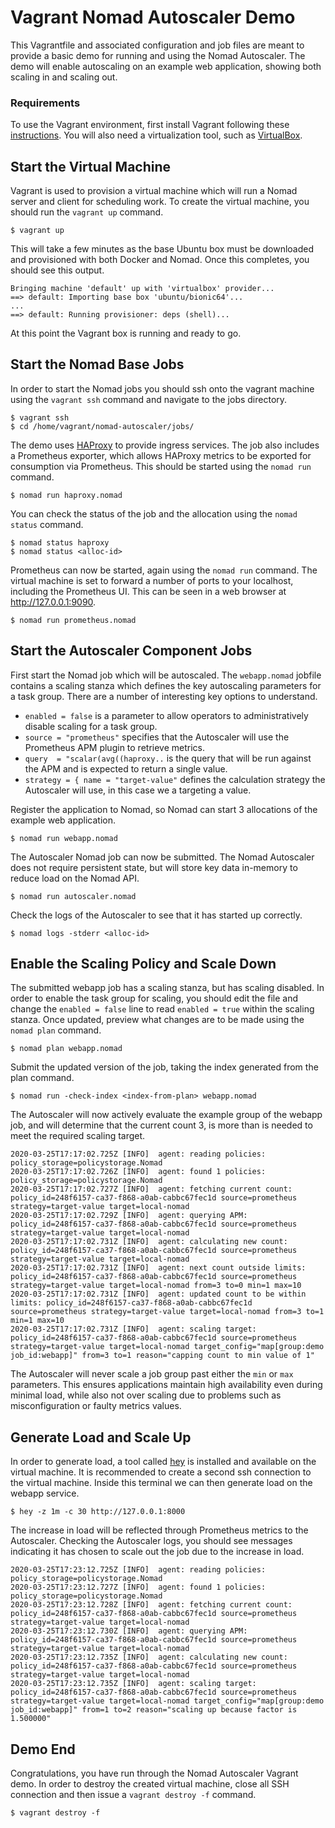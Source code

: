 # Vagrant Nomad Autoscaler Demo
This Vagrantfile and associated configuration and job files are meant to provide a basic demo for running and using the Nomad Autoscaler. The demo will enable autoscaling on an example web application, showing both scaling in and scaling out.

### Requirements
To use the Vagrant environment, first install Vagrant following these [instructions](https://www.vagrantup.com/docs/installation/). You will also need a virtualization tool, such as [VirtualBox](https://www.virtualbox.org/).

## Start the Virtual Machine
Vagrant is used to provision a virtual machine which will run a Nomad server and client for scheduling work. To create the virtual machine, you should run the `vagrant up` command.
```
$ vagrant up
```
This will take a few minutes as the base Ubuntu box must be downloaded and provisioned with both Docker and Nomad. Once this completes, you should see this output.
```
Bringing machine 'default' up with 'virtualbox' provider...
==> default: Importing base box 'ubuntu/bionic64'...
...
==> default: Running provisioner: deps (shell)...
```
At this point the Vagrant box is running and ready to go.

## Start the Nomad Base Jobs
In order to start the Nomad jobs you should ssh onto the vagrant machine using the `vagrant ssh` command and navigate to the jobs directory.

```
$ vagrant ssh
$ cd /home/vagrant/nomad-autoscaler/jobs/
```

The demo uses [HAProxy](https://www.haproxy.org/) to provide ingress services. The job also includes a Prometheus exporter, which allows HAProxy metrics to be exported for consumption via Prometheus. This should be started using the `nomad run` command.
```
$ nomad run haproxy.nomad
```

You can check the status of the job and the allocation using the `nomad status` command.
```
$ nomad status haproxy
$ nomad status <alloc-id>
```

Prometheus can now be started, again using the `nomad run` command. The virtual machine is set to forward a number of ports to your localhost, including the Prometheus UI. This can be seen in a web browser at http://127.0.0.1:9090.
```
$ nomad run prometheus.nomad
```

## Start the Autoscaler Component Jobs
First start the Nomad job which will be autoscaled. The `webapp.nomad` jobfile contains a scaling stanza which defines the key autoscaling parameters for a task group. There are a number of interesting key options to understand.
- `enabled = false` is a parameter to allow operators to administratively disable scaling for a task group.
- `source = "prometheus"` specifies that the Autoscaler will use the Prometheus APM plugin to retrieve metrics.
- `query  = "scalar(avg((haproxy..` is the query that will be run against the APM and is expected to return a single value.
- `strategy = { name = "target-value"` defines the calculation strategy the Autoscaler will use, in this case we a targeting a value.

Register the application to Nomad, so Nomad can start 3 allocations of the example web application.
```
$ nomad run webapp.nomad
```

The Autoscaler Nomad job can now be submitted. The Nomad Autoscaler does not require persistent state, but will store key data in-memory to reduce load on the Nomad API.
```
$ nomad run autoscaler.nomad
```
Check the logs of the Autoscaler to see that it has started up correctly.
```
$ nomad logs -stderr <alloc-id>
```

## Enable the Scaling Policy and Scale Down
The submitted webapp job has a scaling stanza, but has scaling disabled. In order to enable the task group for scaling, you should edit the file and change the `enabled = false` line to read `enabled = true` within the scaling stanza. Once updated, preview what changes are to be made using the `nomad plan` command.
```
$ nomad plan webapp.nomad
```
Submit the updated version of the job, taking the index generated from the plan command.
```
$ nomad run -check-index <index-from-plan> webapp.nomad
```
The Autoscaler will now actively evaluate the example group of the webapp job, and will determine that the current count 3, is more than is needed to meet the required scaling target.
```
2020-03-25T17:17:02.725Z [INFO]  agent: reading policies: policy_storage=policystorage.Nomad
2020-03-25T17:17:02.726Z [INFO]  agent: found 1 policies: policy_storage=policystorage.Nomad
2020-03-25T17:17:02.727Z [INFO]  agent: fetching current count: policy_id=248f6157-ca37-f868-a0ab-cabbc67fec1d source=prometheus strategy=target-value target=local-nomad
2020-03-25T17:17:02.729Z [INFO]  agent: querying APM: policy_id=248f6157-ca37-f868-a0ab-cabbc67fec1d source=prometheus strategy=target-value target=local-nomad
2020-03-25T17:17:02.731Z [INFO]  agent: calculating new count: policy_id=248f6157-ca37-f868-a0ab-cabbc67fec1d source=prometheus strategy=target-value target=local-nomad
2020-03-25T17:17:02.731Z [INFO]  agent: next count outside limits: policy_id=248f6157-ca37-f868-a0ab-cabbc67fec1d source=prometheus strategy=target-value target=local-nomad from=3 to=0 min=1 max=10
2020-03-25T17:17:02.731Z [INFO]  agent: updated count to be within limits: policy_id=248f6157-ca37-f868-a0ab-cabbc67fec1d source=prometheus strategy=target-value target=local-nomad from=3 to=1 min=1 max=10
2020-03-25T17:17:02.731Z [INFO]  agent: scaling target: policy_id=248f6157-ca37-f868-a0ab-cabbc67fec1d source=prometheus strategy=target-value target=local-nomad target_config="map[group:demo job_id:webapp]" from=3 to=1 reason="capping count to min value of 1"
```
The Autoscaler will never scale a job group past either the `min` or `max` parameters. This ensures applications maintain high availability even during minimal load, while also not over scaling due to problems such as misconfiguration or faulty metrics values.

## Generate Load and Scale Up
In order to generate load, a tool called [hey](https://github.com/rakyll/hey) is installed and available on the virtual machine. It is recommended to create a second ssh connection to the virtual machine. Inside this terminal we can then generate load on the webapp service.
```
$ hey -z 1m -c 30 http://127.0.0.1:8000
```

The increase in load will be reflected through Prometheus metrics to the Autoscaler. Checking the Autoscaler logs, you should see messages indicating it has chosen to scale out the job due to the increase in load.
```
2020-03-25T17:23:12.725Z [INFO]  agent: reading policies: policy_storage=policystorage.Nomad
2020-03-25T17:23:12.727Z [INFO]  agent: found 1 policies: policy_storage=policystorage.Nomad
2020-03-25T17:23:12.728Z [INFO]  agent: fetching current count: policy_id=248f6157-ca37-f868-a0ab-cabbc67fec1d source=prometheus strategy=target-value target=local-nomad
2020-03-25T17:23:12.730Z [INFO]  agent: querying APM: policy_id=248f6157-ca37-f868-a0ab-cabbc67fec1d source=prometheus strategy=target-value target=local-nomad
2020-03-25T17:23:12.735Z [INFO]  agent: calculating new count: policy_id=248f6157-ca37-f868-a0ab-cabbc67fec1d source=prometheus strategy=target-value target=local-nomad
2020-03-25T17:23:12.735Z [INFO]  agent: scaling target: policy_id=248f6157-ca37-f868-a0ab-cabbc67fec1d source=prometheus strategy=target-value target=local-nomad target_config="map[group:demo job_id:webapp]" from=1 to=2 reason="scaling up because factor is 1.500000"
```

## Demo End
Congratulations, you have run through the Nomad Autoscaler Vagrant demo. In order to destroy the created virtual machine, close all SSH connection and then issue a `vagrant destroy -f` command.
```
$ vagrant destroy -f
```
